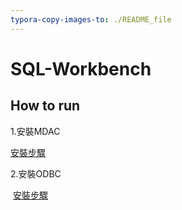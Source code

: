 ```yaml
---
typora-copy-images-to: ./README_file
---
```


# SQL-Workbench

## How to run

1.安裝MDAC

[	安裝步驟](./README/MDAC.md)

2.安裝ODBC

​	[安裝步驟](/README/ODBC.md)
